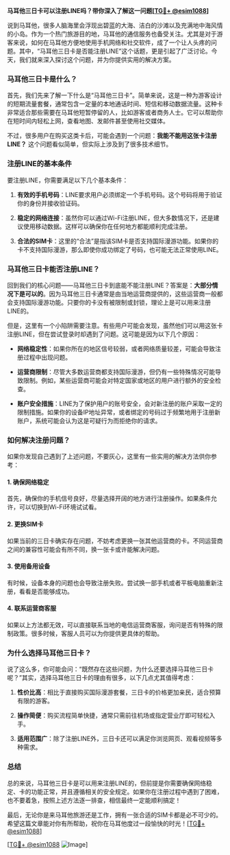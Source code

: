 **马耳他三日卡可以注册LINE吗？带你深入了解这一问题[[TG💪+ @esim1088](https://t.me/s/esim1088)]**

说到马耳他，很多人脑海里会浮现出碧蓝的大海、洁白的沙滩以及充满地中海风情的小岛。作为一个热门旅游目的地，马耳他的通信服务也备受关注。尤其是对于游客来说，如何在马耳他方便地使用手机网络和社交软件，成了一个让人头疼的问题。其中，“马耳他三日卡是否能注册LINE”这个话题，更是引起了广泛讨论。今天，我们就来深入探讨这个问题，并为你提供实用的解决方案。

### 马耳他三日卡是什么？

首先，我们先来了解一下什么是“马耳他三日卡”。简单来说，这是一种为游客设计的短期流量套餐，通常包含一定量的本地通话时间、短信和移动数据流量。这种卡非常适合那些需要在马耳他短暂停留的人，比如游客或者商务人士。它可以帮助你在短时间内轻松上网，查看地图、发邮件甚至使用社交媒体。

不过，很多用户在购买这类卡后，可能会遇到一个问题：**我能不能用这张卡注册LINE？** 这个问题看似简单，但实际上涉及到了很多技术细节。

### 注册LINE的基本条件

要注册LINE，你需要满足以下几个基本条件：

1. **有效的手机号码**：LINE要求用户必须绑定一个手机号码。这个号码将用于验证你的身份并接收验证码。
   
2. **稳定的网络连接**：虽然你可以通过Wi-Fi注册LINE，但大多数情况下，还是建议使用移动数据。这样可以确保你在任何地方都能顺利完成注册。

3. **合法的SIM卡**：这里的“合法”是指该SIM卡是否支持国际漫游功能。如果你的卡不支持国际漫游，那么即使你成功绑定了号码，也可能无法正常使用LINE。

### 马耳他三日卡能否注册LINE？

回到我们的核心问题——马耳他三日卡到底能不能注册LINE？答案是：**大部分情况下是可以的**。因为马耳他三日卡通常是由当地运营商提供的，这些运营商一般都会支持国际漫游功能。只要你的卡没有被限制或封锁，理论上是可以用来注册LINE的。

但是，这里有一个小陷阱需要注意。有些用户可能会发现，虽然他们可以用这张卡注册LINE，但在尝试登录时却遇到了问题。这可能是因为以下几个原因：

- **网络稳定性**：如果你所在的地区信号较弱，或者网络质量较差，可能会导致注册过程中出现问题。
  
- **运营商限制**：尽管大多数运营商都支持国际漫游，但仍有一些特殊情况可能导致限制。例如，某些运营商可能会对特定国家或地区的用户进行额外的安全检查。

- **账户安全措施**：LINE为了保护用户的账号安全，会对新注册的账户采取一定的限制措施。如果你的设备IP地址异常，或者绑定的号码过于频繁地用于注册新账户，系统可能会认为这是可疑行为而拒绝你的请求。

### 如何解决注册问题？

如果你发现自己遇到了上述问题，不要灰心，这里有一些实用的解决方法供你参考：

#### 1. 确保网络稳定
首先，确保你的手机信号良好，尽量选择开阔的地方进行注册操作。如果条件允许，可以切换到Wi-Fi环境试试看。

#### 2. 更换SIM卡
如果当前的三日卡确实存在问题，不妨考虑更换一张其他运营商的卡。不同运营商之间的兼容性可能会有所不同，换一张卡或许能解决问题。

#### 3. 使用备用设备
有时候，设备本身的问题也会导致注册失败。尝试换一部手机或者平板电脑重新注册，看看是否能够成功。

#### 4. 联系运营商客服
如果以上方法都无效，可以直接联系当地的电信运营商客服，询问是否有特殊的限制政策。很多时候，客服人员可以为你提供更具体的帮助。

### 为什么选择马耳他三日卡？

说了这么多，你可能会问：“既然存在这些问题，为什么还要选择马耳他三日卡呢？”其实，选择马耳他三日卡的理由有很多，以下几点尤其值得考虑：

1. **性价比高**：相比于直接购买国际漫游套餐，三日卡的价格更加亲民，适合预算有限的游客。

2. **操作简便**：购买流程简单快捷，通常只需前往机场或指定营业厅即可轻松入手。

3. **适用范围广**：除了注册LINE外，三日卡还可以满足你浏览网页、观看视频等多种需求。

### 总结

总的来说，马耳他三日卡是可以用来注册LINE的，但前提是你需要确保网络稳定、卡的功能正常，并且遵循相关的安全规定。如果你在注册过程中遇到了困难，也不要着急，按照上述方法逐一排查，相信最终一定能顺利搞定！

最后，无论你是来马耳他旅游还是工作，拥有一张合适的SIM卡都是必不可少的。希望这篇文章能对你有所帮助，祝你在马耳他度过一段愉快的时光！[[TG💪+ @esim1088](https://t.me/s/esim1088)]

[[TG💪+ @esim1088](https://t.me/s/esim1088) ![Image](https://i.postimg.cc/4NQfJmqS/Snipaste-2025-05-13-00-14-12.png)]
